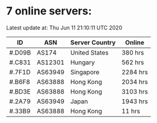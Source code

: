 # 7 online servers:

Latest update at: Thu Jun 11 21:10:11 UTC 2020

| ID | ASN | Server Country | Online |
| -- | --- | -------------- | ------ |
| #.D09B | AS174 | United States | 380 hrs |
| #.C831 | AS12301 | Hungary | 562 hrs |
| #.7F1D | AS63949 | Singapore | 2284 hrs |
| #.B6F8 | AS63888 | Hong Kong | 2034 hrs |
| #.BD3E | AS63888 | Hong Kong | 3103 hrs |
| #.2A79 | AS63949 | Japan | 1943 hrs |
| #.33B9 | AS63888 | Hong Kong | 11 hrs |

